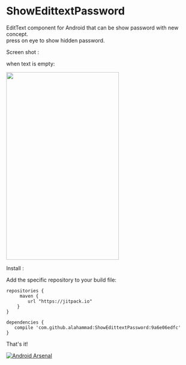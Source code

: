 ShowEdittextPassword
====================

EditText component for Android that can be show password with new concept.</br>
press on eye to show hidden password.


Screen shot :

when text is empty:


<img src="http://i58.tinypic.com/2z89hm1.png" height="500" width="300"></img>

Install :

Add the specific repository to your build file:

    repositories {
         maven {
            url "https://jitpack.io"
        }
    }

    dependencies {
       compile 'com.github.alahammad:ShowEdittextPassword:9a6e06edfc'
    }


That's it!

[![Android Arsenal](https://img.shields.io/badge/Android%20Arsenal-ShowEdittextPassword-brightgreen.svg?style=flat)](https://android-arsenal.com/details/1/906)
